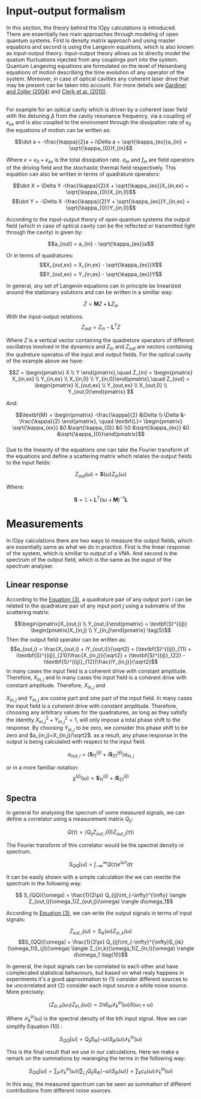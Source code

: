 # Input-output formalism
In this section, the theory behind the IOpy calculations is introduced.
<br />There are essentially two main approaches through modeling of open quantum systems. First is density matrix approach and using master equations and second is using the Langevin equations, which is also known as input-output theory. Input-output theory allows us to directly model the quatum fluctuations injected from any couplings port into the system. Quantum Langeving equations are formulated on the level of Heisenberg equations of motion describing the time evolution of any operator of the system. Moreover, in case of optical cavities any coherent laser drive that may be present can be taken into account. For more details see [Gardiner and Zoller (2004)](https://www.springer.com/de/book/9783540223016) and [Clerk et al. (2010)](http://dx.doi.org/10.1103/RevModPhys.82.1155).

<br />For example for an optical cavity which is driven by a coherent laser field with the detuning $\Delta$ from the cavity resonance frequency, via a coupling of $\kappa_{ex}$ and is also coupled to the enviroment through the dissipation rate of $\kappa_0$ the equations of motion can be written as:

$$\dot a = -\frac{\kappa}{2}a + i\Delta a + \sqrt{\kappa_{ex}}a_{in} + \sqrt{\kappa_{0}}f_{in}$$

Where $\kappa = \kappa_0 + \kappa_{ex}$ is the total dissipation rate. $a_{in}$ and $f_{in}$ are field operators of the driving field and the stochastic thermal field respectively. This equation can also be written in terms of quadrature operators:

$$\dot X = \Delta Y -\frac{\kappa}{2}X + \sqrt{\kappa_{ex}}X_{in,ex} + \sqrt{\kappa_{0}}X_{in,0}$$
$$\dot Y = -\Delta X -\frac{\kappa}{2}Y + \sqrt{\kappa_{ex}}Y_{in,ex} + \sqrt{\kappa_{0}}Y_{in,0}$$

According to the input-output theory of open quantum systems the output field (which in case of optical cavity can be the reflected or transmitted light through the cavity) is given by:

$$a_{out} = a_{in} - \sqrt{\kappa_{ex}}a$$

Or in terms of quadratures:
$$X_{out,ex} = X_{in,ex} - \sqrt{\kappa_{ex}}X$$
$$Y_{out,ex} = Y_{in,ex} - \sqrt{\kappa_{ex}}Y$$


In general, any set of Langevin equations can in principle be linearized around the stationary solutions and can be written in a simillar way:

$$\dot Z = \textbf{M}Z + \textbf{L}Z_{in} \tag{1}$$

With the input-output relations:
$$Z_{out} = Z_{in} - \textbf{L}^TZ \tag{2}$$

Where $Z$ is a vertical vector containing the quadreture operators of different oscillatros involved in the dynamics and $Z_{in}$ and $Z_{out}$ are vectors containing the qudreture operatos of the input and output fields. For the optical cavity of the example above we have:

$$Z = \begin{pmatrix} X \\ Y \end{pmatrix},\quad Z_{in} = \begin{pmatrix} X_{in,ex} \\ Y_{in,ex} \\ X_{in,0} \\ Y_{in,0}\end{pmatrix},\quad Z_{out} = \begin{pmatrix} X_{out,ex} \\ Y_{out,ex} \\ X_{out,0} \\ Y_{out,0}\end{pmatrix} $$

And:

$$\textbf{M} = \begin{pmatrix} -\frac{\kappa}{2} &\Delta
                             \\-\Delta           &-\frac{\kappa}{2} \end{pmatrix}, \quad 
  \textbf{L}= \begin{pmatrix} \sqrt{\kappa_{ex}} &0 &\sqrt{\kappa_{0}} &0
                            \\0 &\sqrt{\kappa_{ex}} &0 &\sqrt{\kappa_{0}}\end{pmatrix}$$
<br />Due to the linearity of the equations one can take the Fourier transform of the equations and define a scattering matrix which relates the output fields to the input fields:

$$Z_{out}(\omega) = \textbf{S}(\omega)Z_{in}(\omega) \tag{3}$$

Where:

$$\textbf{S} = \mathbb{1} + \textbf{L}^T(i\omega+\textbf{M})^{-1}\textbf{L} \tag{4}$$



# Measurements
In IOpy calculations there are two ways to measure the output fields, which are essentially same as what we do in practice. First is the linear response of the system, which is simillar to output of a VNA. And second is the spectrum of the output field, which is the same as the ouput of the spectrum analyser.

## Linear response
According to the [Equation (3)](http://127.0.0.1:8000/theory/#input-output-formalism), a quadrature pair of any output port $i$ can be related to the quadrature pair of any input port $j$ using a submatrix of the scattering matrix:

$$\begin{pmatrix}X_{out,i} \\ Y_{out,i}\end{pmatrix} = \textbf{S}^{(ij)} \begin{pmatrix}X_{in,j} \\ Y_{in,j}\end{pmatrix} \tag{5}$$
Then the output field operator can be written as:
$$a_{out,i} = \frac{X_{out,i} + iY_{out,i}}{\sqrt2} = (\textbf{S}^{(ij)}_{11} + i\textbf{S}^{(ij)}_{21})\frac{X_{in,j}}{\sqrt2} +
                                       (\textbf{S}^{(ij)}_{22} - i\textbf{S}^{(ij)}_{12})\frac{iY_{in,j}}{\sqrt2}$$
In many cases the input field is a coherent drive with constant amplitude. Therefore, $X_{in,j}$ and In many cases the input field is a coherent drive with constant amplitude. Therefore, $X_{in,j}$ and 

$X_{in,j}$ and $Y_{in,j}$ are cosine part and sine part of the input field. In many cases the input field is a coherent drive with constant amplitude. Therefore, choosing any arbitrary values for the quadratures, as long as they satisfy the identity $X_{in,j}^2+Y_{in,j}^2=1$, will only impose a total phase shift to the response. By choosing $Y_{in,j}$ to be zero, we consider this phase shift to be zero and $a_{in,j}=X_{in,j}/\sqrt2$. as a result, any phase response in the output is being calculated with respect to the input field.

$$a_{out,i} = (\textbf{S}^{(ij)}_{11} + i\textbf{S}^{(ij)}_{21})a_{in,j} \tag{6}$$

or in a more familiar notation:
$$\chi^{(ij)}(\omega) = \textbf{S}^{(ij)}_{11} + i\textbf{S}^{(ij)}_{21} \tag{7}$$

## Spectra
In general for analysing the specrum of some measured signals, we can define a correlator using a measurement matrix $Q_{ij}$:

$$Q(\tau) = \langle Q_{ij}Z_{out,i}(0)Z_{out,j}(\tau)\rangle \tag{8}$$

The Fourier transform of this correlator would be the spectral density or spectrum.

$$S_{QQ}[\omega] = \int_{-\infty}^{\infty} Q(\tau) e^{i\omega\tau}d\tau \tag{9}$$

It can be easily shown with a simple calculation the we can rewrite the spectrum in the following way:

$$ S_{QQ}[\omega] = \frac{1}{2\pi} Q_{ij}\int_{-\infty}^{\infty} \langle Z_{out,i}(\omega_1)Z_{out,j}(\omega) \rangle d\omega_1$$

According to [Equation (3)](http://127.0.0.1:8000/theory/#input-output-formalism), we can write the output signals in terms of input signals:

$$Z_{out,i}(\omega) = S_{ik}(\omega)Z_{in,k}(\omega)$$
$$S_{QQ}[\omega] = \frac{1}{2\pi} Q_{ij}\int_{-\infty}^{\infty}S_{ik}(\omega_1)S_{jl}(\omega) \langle Z_{in,k}(\omega_1)Z_{in,l}(\omega) \rangle d\omega_1 \tag{10}$$

In general, the input signals can be correlated to each other and have complecated statistical behaviours, but based on what realy happens in experiments it's a good approximation to (1) consider different sources to be uncorrelated and (2) consider each input source a white noise source. More precisely:

$$\langle Z_{in,k}(\omega_1)Z_{in,l}(\omega) \rangle = 2\pi\delta_{kl}\mathcal{S}_k^{in}(\omega)\delta(\omega_1+\omega) \tag{11}$$

Where $\mathcal{S}_k^{in}(\omega)$ is the spectral density of the kth input signal. Now we can simplify Equation (10) :

$$S_{QQ}[\omega] = Q_{ij}S_{ik}(-\omega)S_{jk}(\omega)\mathcal{S}_k^{in}(\omega) \tag{12}$$

This is the final result that we use in our calculations. Here we make a remark on the summations by rearanging the terms in the following way:

$$S_{QQ}[\omega] = \sum_k \mathcal{S}_k^{in}(\omega) (\sum_{i,j} Q_{ij}S_{ik}(-\omega)S_{jk}(\omega)) = \sum_k c_k(\omega)\mathcal{S}_k^{in}(\omega)$$

In this way, the measured spectrum can be seen as summation of different contributions from different noise sources.